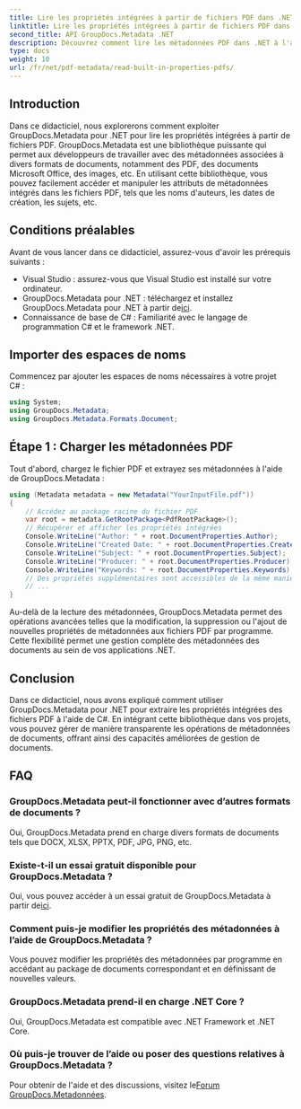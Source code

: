 ```yaml
---
title: Lire les propriétés intégrées à partir de fichiers PDF dans .NET
linktitle: Lire les propriétés intégrées à partir de fichiers PDF dans .NET
second_title: API GroupDocs.Metadata .NET
description: Découvrez comment lire les métadonnées PDF dans .NET à l'aide de GroupDocs.Metadata. Accédez aux noms des auteurs, aux dates de création, aux sujets et bien plus encore avec le code C#.
type: docs
weight: 10
url: /fr/net/pdf-metadata/read-built-in-properties-pdfs/
---
```

## Introduction
Dans ce didacticiel, nous explorerons comment exploiter GroupDocs.Metadata pour .NET pour lire les propriétés intégrées à partir de fichiers PDF. GroupDocs.Metadata est une bibliothèque puissante qui permet aux développeurs de travailler avec des métadonnées associées à divers formats de documents, notamment des PDF, des documents Microsoft Office, des images, etc. En utilisant cette bibliothèque, vous pouvez facilement accéder et manipuler les attributs de métadonnées intégrés dans les fichiers PDF, tels que les noms d'auteurs, les dates de création, les sujets, etc.
## Conditions préalables
Avant de vous lancer dans ce didacticiel, assurez-vous d'avoir les prérequis suivants :
- Visual Studio : assurez-vous que Visual Studio est installé sur votre ordinateur.
-  GroupDocs.Metadata pour .NET : téléchargez et installez GroupDocs.Metadata pour .NET à partir de[ici](https://releases.groupdocs.com/metadata/net/).
- Connaissance de base de C# : Familiarité avec le langage de programmation C# et le framework .NET.

## Importer des espaces de noms
Commencez par ajouter les espaces de noms nécessaires à votre projet C# :
```csharp
using System;
using GroupDocs.Metadata;
using GroupDocs.Metadata.Formats.Document;
```
## Étape 1 : Charger les métadonnées PDF
Tout d'abord, chargez le fichier PDF et extrayez ses métadonnées à l'aide de GroupDocs.Metadata :
```csharp
using (Metadata metadata = new Metadata("YourInputFile.pdf"))
{
    // Accédez au package racine du fichier PDF
    var root = metadata.GetRootPackage<PdfRootPackage>();
    // Récupérer et afficher les propriétés intégrées
    Console.WriteLine("Author: " + root.DocumentProperties.Author);
    Console.WriteLine("Created Date: " + root.DocumentProperties.CreatedDate);
    Console.WriteLine("Subject: " + root.DocumentProperties.Subject);
    Console.WriteLine("Producer: " + root.DocumentProperties.Producer);
    Console.WriteLine("Keywords: " + root.DocumentProperties.Keywords);
    // Des propriétés supplémentaires sont accessibles de la même manière
    // ...
}
```
Au-delà de la lecture des métadonnées, GroupDocs.Metadata permet des opérations avancées telles que la modification, la suppression ou l'ajout de nouvelles propriétés de métadonnées aux fichiers PDF par programme. Cette flexibilité permet une gestion complète des métadonnées des documents au sein de vos applications .NET.
## Conclusion
Dans ce didacticiel, nous avons expliqué comment utiliser GroupDocs.Metadata pour .NET pour extraire les propriétés intégrées des fichiers PDF à l'aide de C#. En intégrant cette bibliothèque dans vos projets, vous pouvez gérer de manière transparente les opérations de métadonnées de documents, offrant ainsi des capacités améliorées de gestion de documents.

## FAQ
### GroupDocs.Metadata peut-il fonctionner avec d’autres formats de documents ?
Oui, GroupDocs.Metadata prend en charge divers formats de documents tels que DOCX, XLSX, PPTX, PDF, JPG, PNG, etc.
### Existe-t-il un essai gratuit disponible pour GroupDocs.Metadata ?
Oui, vous pouvez accéder à un essai gratuit de GroupDocs.Metadata à partir de[ici](https://releases.groupdocs.com/).
### Comment puis-je modifier les propriétés des métadonnées à l’aide de GroupDocs.Metadata ?
Vous pouvez modifier les propriétés des métadonnées par programme en accédant au package de documents correspondant et en définissant de nouvelles valeurs.
### GroupDocs.Metadata prend-il en charge .NET Core ?
Oui, GroupDocs.Metadata est compatible avec .NET Framework et .NET Core.
### Où puis-je trouver de l’aide ou poser des questions relatives à GroupDocs.Metadata ?
 Pour obtenir de l'aide et des discussions, visitez le[Forum GroupDocs.Metadonnées](https://forum.groupdocs.com/c/metadata/14).